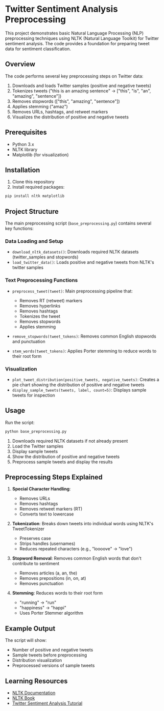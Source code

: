 # Twitter Sentiment Analysis Preprocessing

This project demonstrates basic Natural Language Processing (NLP) preprocessing techniques using NLTK (Natural Language Toolkit) for Twitter sentiment analysis. The code provides a foundation for preparing tweet data for sentiment classification.

## Overview

The code performs several key preprocessing steps on Twitter data:
1. Downloads and loads Twitter samples (positive and negative tweets)
2. Tokenizes tweets ("this is an amazing sentence" -> ["this", "is", "an", "amazing", "sentence"])
3. Removes stopwords (["this", "amazing", "sentence"])
4. Applies stemming ("amaz")
5. Removes URLs, hashtags, and retweet markers
6. Visualizes the distribution of positive and negative tweets

## Prerequisites

- Python 3.x
- NLTK library
- Matplotlib (for visualization)

## Installation

1. Clone this repository
2. Install required packages:
```bash
pip install nltk matplotlib
```

## Project Structure

The main preprocessing script (`base_preprocessing.py`) contains several key functions:

### Data Loading and Setup
- `download_nltk_datasets()`: Downloads required NLTK datasets (twitter_samples and stopwords)
- `load_twitter_data()`: Loads positive and negative tweets from NLTK's twitter samples

### Text Preprocessing Functions
- `preprocess_tweet(tweet)`: Main preprocessing pipeline that:
  - Removes RT (retweet) markers
  - Removes hyperlinks
  - Removes hashtags
  - Tokenizes the tweet
  - Removes stopwords
  - Applies stemming

- `remove_stopwords(tweet_tokens)`: Removes common English stopwords and punctuation
- `stem_words(tweet_tokens)`: Applies Porter stemming to reduce words to their root form

### Visualization
- `plot_tweet_distribution(positive_tweets, negative_tweets)`: Creates a pie chart showing the distribution of positive and negative tweets
- `display_sample_tweets(tweets, label, count=5)`: Displays sample tweets for inspection

## Usage

Run the script:
```bash
python base_preprocessing.py
```

1. Downloads required NLTK datasets if not already present
2. Load the Twitter samples
3. Display sample tweets
4. Show the distribution of positive and negative tweets
5. Preprocess sample tweets and display the results

## Preprocessing Steps Explained

1. **Special Character Handling**:
   - Removes URLs
   - Removes hashtags
   - Removes retweet markers (RT)
   - Converts text to lowercase

2. **Tokenization**: Breaks down tweets into individual words using NLTK's TweetTokenizer
   - Preserves case
   - Strips handles (usernames)
   - Reduces repeated characters (e.g., "loooove" → "love")

3. **Stopword Removal**: Removes common English words that don't contribute to sentiment
   - Removes articles (a, an, the)
   - Removes prepositions (in, on, at)
   - Removes punctuation

4. **Stemming**: Reduces words to their root form
   - "running" → "run"
   - "happiness" → "happi"
   - Uses Porter Stemmer algorithm

## Example Output

The script will show:
- Number of positive and negative tweets
- Sample tweets before preprocessing
- Distribution visualization
- Preprocessed versions of sample tweets

## Learning Resources

- [NLTK Documentation](https://www.nltk.org/)
- [NLTK Book](https://www.nltk.org/book/)
- [Twitter Sentiment Analysis Tutorial](https://www.nltk.org/howto/twitter.html)
